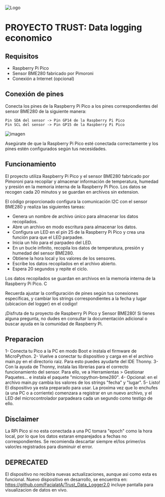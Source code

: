 ![Logo](https://github.com/FacialatA/Trust-Data-Logger/assets/92767544/3131dc2d-5edb-4105-937b-13e8f3cfa82d)

# PROYECTO TRUST: Data logging economico
## Requisitos

* Raspberry Pi Pico
* Sensor BME280 fabricado por Pimoroni
* Conexión a Internet (opcional)

## Conexión de pines

Conecta los pines de la Raspberry Pi Pico a los pines correspondientes del sensor BME280 de la siguiente manera:

    Pin SDA del sensor -> Pin GP14 de la Raspberry Pi Pico
    Pin SCL del sensor -> Pin GP15 de la Raspberry Pi Pico

![imagen](https://github.com/FacialatA/PicoDataLogger/assets/92767544/e2a02bd6-3e35-4fe6-bc84-bf2f59aeae7a)


Asegúrate de que la Raspberry Pi Pico esté conectada correctamente y los pines estén configurados según tus necesidades.


## Funcionamiento

El proyecto utiliza Raspberry Pi Pico y el sensor BME280 fabricado por Pimoroni para recopilar y almacenar información de temperatura, humedad y presión en la memoria interna de la Raspberry Pi Pico. Los datos se recogen cada 20 minutos y se guardan en archivos sin extension.

El código proporcionado configura la comunicación I2C con el sensor BME280 y realiza las siguientes tareas:

*    Genera un nombre de archivo único para almacenar los datos recopilados.
*    Abre un archivo en modo escritura para almacenar los datos.
*    Configura un LED en el pin 25 de la Raspberry Pi Pico y crea una función para que el LED parpadee.
*    Inicia un hilo para el parpadeo del LED.
*    En un bucle infinito, recopila los datos de temperatura, presión y humedad del sensor BME280.
*    Obtiene la hora local y los valores de los sensores.
*    Escribe los datos recopilados en el archivo abierto.
*    Espera 20 segundos y repite el ciclo.

Los datos recopilados se guardan en archivos en la memoria interna de la Raspberry Pi Pico. C

Recuerda ajustar la configuración de pines según tus conexiones específicas, y cambiar los strings correspondientes a la fecha y lugar (ubicacion del logger) en el codigo!

¡Disfruta de tu proyecto de Raspberry Pi Pico y Sensor BME280! Si tienes alguna pregunta, no dudes en consultar la documentación adicional o buscar ayuda en la comunidad de Raspberry Pi.

## Preparacion
1- Conecta tu Pico a la PC en modo Boot e instala el firmware de MicroPython.
2- Vuelve a conectar tu dispositivo y carga en el el archivo main.py en el directorio raiz. Para esto puedes ayudarte del IDE Thonny.
3- Con la ayuda de Thonny, instala las librerias para el correcto funcionamiento del sensor. Para ello, ve a Herramientas > Gestionar Paquetes... e instala el paquete "micropython-bme280".
4- Opcional: en el archivo main.py cambia los valores de los strings "fecha" y "lugar".
5- Listo! El dispositivo ya esta preparado para usar. La proxima vez que lo enchufes (a una PC o a corriente) comenzara a registrar en un nuevo archivo, y el LED del microcontrolador parpadeara cada un segundo como testigo de ello.

## Disclaimer

La RPi Pico si no esta conectada a una PC tomara "epoch" como la hora local, por lo que los datos estaran emparejados a fechas no correspondientes.
Se recomienda descartar siempre el/los primer/os valor/es registrados para disminuir el error.


## DEPRECATED

El dispositivo no recibira nuevas actualizaciones, aunque asi como esta es funcional.
Nuevo dispositivo en desarrollo, se encuentra en: https://github.com/FacialatA/Trust_Data_Logger2.0 incluye pantalla para visualizacion de datos en vivo.
